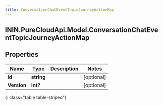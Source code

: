 ```yaml
---
title: ConversationChatEventTopicJourneyActionMap
---
```

## ININ.PureCloudApi.Model.ConversationChatEventTopicJourneyActionMap

## Properties

|Name | Type | Description | Notes|
|------------ | ------------- | ------------- | -------------|
| **Id** | **string** |  | [optional] |
| **Version** | **int?** |  | [optional] |
{: class="table table-striped"}


